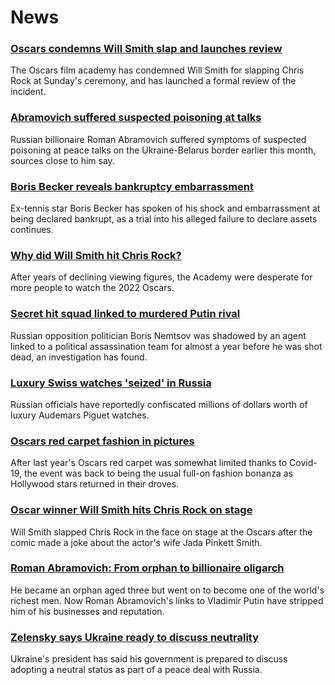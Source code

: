 # News
### [Oscars condemns Will Smith slap and launches review](https://www.bbc.com/news/entertainment-arts-60908869)
The Oscars film academy has condemned Will Smith for slapping Chris Rock at Sunday's ceremony, and has launched a formal review of the incident.
### [Abramovich suffered suspected poisoning at talks](https://www.bbc.com/news/world-europe-60904676)
Russian billionaire Roman Abramovich suffered symptoms of suspected poisoning at peace talks on the Ukraine-Belarus border earlier this month, sources close to him say.
### [Boris Becker reveals bankruptcy embarrassment](https://www.bbc.com/news/uk-60904392)
Ex-tennis star Boris Becker has spoken of his shock and embarrassment at being declared bankrupt, as a trial into his alleged failure to declare assets continues.
### [Why did Will Smith hit Chris Rock?](https://www.bbc.com/news/entertainment-arts-60896604)
After years of declining viewing figures, the Academy were desperate for more people to watch the 2022 Oscars.
### [Secret hit squad linked to murdered Putin rival](https://www.bbc.com/news/world-europe-60878663)
Russian opposition politician Boris Nemtsov was shadowed by an agent linked to a political assassination team for almost a year before he was shot dead, an investigation has found.
### [Luxury Swiss watches 'seized' in Russia](https://www.bbc.com/news/world-europe-60900694)
Russian officials have reportedly confiscated millions of dollars worth of luxury Audemars Piguet watches.
### [Oscars red carpet fashion in pictures](https://www.bbc.com/news/entertainment-arts-60896370)
After last year's Oscars red carpet was somewhat limited thanks to Covid-19, the event was back to being the usual full-on fashion bonanza as Hollywood stars returned in their droves.
### [Oscar winner Will Smith hits Chris Rock on stage](https://www.bbc.com/news/entertainment-arts-60897004)
Will Smith slapped Chris Rock in the face on stage at the Oscars after the comic made a joke about the actor's wife Jada Pinkett Smith.
### [Roman Abramovich: From orphan to billionaire oligarch](https://www.bbc.com/news/uk-60708450)
He became an orphan aged three but went on to become one of the world's richest men. Now Roman Abramovich's links to Vladimir Putin have stripped him of his businesses and reputation.
### [Zelensky says Ukraine ready to discuss neutrality](https://www.bbc.com/news/world-europe-60901024)
Ukraine's president has said his government is prepared to discuss adopting a neutral status as part of a peace deal with Russia.  
